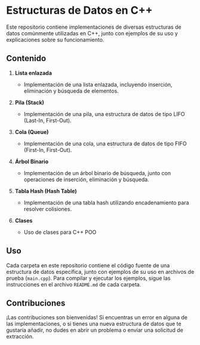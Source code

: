 # Estructuras de Datos en C++

Este repositorio contiene implementaciones de diversas estructuras de datos comúnmente utilizadas en C++, junto con ejemplos de su uso y explicaciones sobre su funcionamiento.

## Contenido

1. **Lista enlazada**
    - Implementación de una lista enlazada, incluyendo inserción, eliminación y búsqueda de elementos.

2. **Pila (Stack)**
    - Implementación de una pila, una estructura de datos de tipo LIFO (Last-In, First-Out).

3. **Cola (Queue)**
    - Implementación de una cola, una estructura de datos de tipo FIFO (First-In, First-Out).

4. **Árbol Binario**
    - Implementación de un árbol binario de búsqueda, junto con operaciones de inserción, eliminación y búsqueda.

5. **Tabla Hash (Hash Table)**
    - Implementación de una tabla hash utilizando encadenamiento para resolver colisiones.

6. **Clases**
    - Uso de clases para C++ POO

## Uso

Cada carpeta en este repositorio contiene el código fuente de una estructura de datos específica, junto con ejemplos de su uso en archivos de prueba (`main.cpp`). Para compilar y ejecutar los ejemplos, sigue las instrucciones en el archivo `README.md` de cada carpeta.

## Contribuciones

¡Las contribuciones son bienvenidas! Si encuentras un error en alguna de las implementaciones, o si tienes una nueva estructura de datos que te gustaría añadir, no dudes en abrir un problema o enviar una solicitud de extracción.

